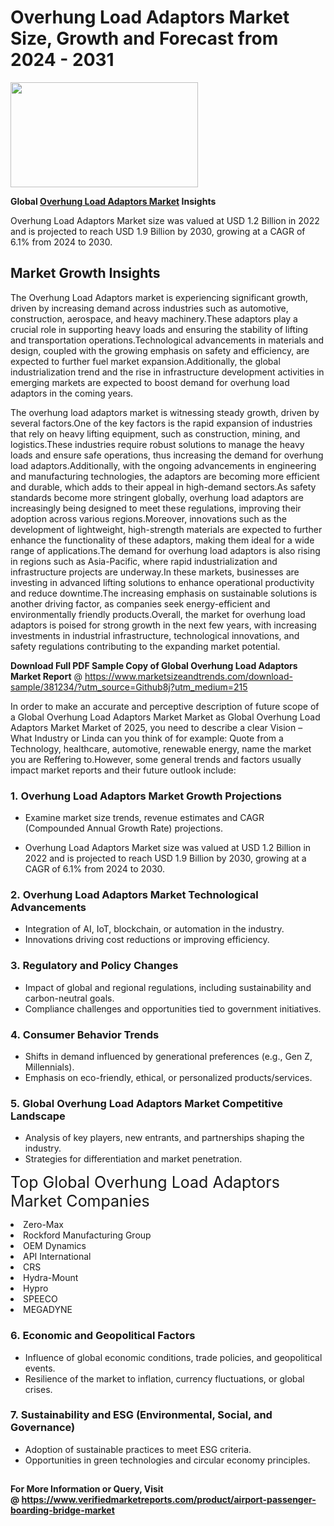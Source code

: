 <H1>Overhung Load Adaptors Market Size, Growth and Forecast from 2024 - 2031</H1><img class="aligncenter size-medium wp-image-584254" src="https://thirdeyenews.in/wp-content/uploads/2024/09/Global-Market-Research-300x168.jpeg" alt="" width="300" height="168" /><p><strong>Global&nbsp;<a href="https://www.marketsizeandtrends.com/download-sample/381234/?utm_source=Github8j?utm_medium=215">Overhung Load Adaptors Market</a> Insights</strong></p><p>Overhung Load Adaptors Market size was valued at USD 1.2 Billion in 2022 and is projected to reach USD 1.9 Billion by 2030, growing at a CAGR of 6.1% from 2024 to 2030.</p><p><h2>Market Growth Insights</h2> <p>The Overhung Load Adaptors market is experiencing significant growth, driven by increasing demand across industries such as automotive, construction, aerospace, and heavy machinery.These adaptors play a crucial role in supporting heavy loads and ensuring the stability of lifting and transportation operations.Technological advancements in materials and design, coupled with the growing emphasis on safety and efficiency, are expected to further fuel market expansion.Additionally, the global industrialization trend and the rise in infrastructure development activities in emerging markets are expected to boost demand for overhung load adaptors in the coming years.</p> <p>The overhung load adaptors market is witnessing steady growth, driven by several factors.One of the key factors is the rapid expansion of industries that rely on heavy lifting equipment, such as construction, mining, and logistics.These industries require robust solutions to manage the heavy loads and ensure safe operations, thus increasing the demand for overhung load adaptors.Additionally, with the ongoing advancements in engineering and manufacturing technologies, the adaptors are becoming more efficient and durable, which adds to their appeal in high-demand sectors.As safety standards become more stringent globally, overhung load adaptors are increasingly being designed to meet these regulations, improving their adoption across various regions.Moreover, innovations such as the development of lightweight, high-strength materials are expected to further enhance the functionality of these adaptors, making them ideal for a wide range of applications.The demand for overhung load adaptors is also rising in regions such as Asia-Pacific, where rapid industrialization and infrastructure projects are underway.In these markets, businesses are investing in advanced lifting solutions to enhance operational productivity and reduce downtime.The increasing emphasis on sustainable solutions is another driving factor, as companies seek energy-efficient and environmentally friendly products.Overall, the market for overhung load adaptors is poised for strong growth in the next few years, with increasing investments in industrial infrastructure, technological innovations, and safety regulations contributing to the expanding market potential.</p> <p><span class=""><strong>Download Full PDF Sample Copy of Global Overhung Load Adaptors Market Report</strong> @ <a href="https://www.marketsizeandtrends.com/download-sample/381234/?utm_source=Github8j?utm_medium=215" target="_blank">https://www.marketsizeandtrends.com/download-sample/381234/?utm_source=Github8j?utm_medium=215</a></span></p><p>In order to make an accurate and perceptive description of future scope of a Global&nbsp;Overhung Load Adaptors Market Market as Global&nbsp;Overhung Load Adaptors Market Market of 2025, you need to describe a clear Vision &ndash; What Industry or Linda can you think of for example: Quote from a Technology, healthcare, automotive, renewable energy, name the market you are Reffering to.However, some general trends and factors usually impact market reports and their future outlook include:</p><h3>1.&nbsp;<strong>Overhung Load Adaptors Market Growth Projections</strong></h3><ul><li>Examine market size trends, revenue estimates and CAGR (Compounded Annual Growth Rate) projections.</li><li><p>Overhung Load Adaptors Market size was valued at USD 1.2 Billion in 2022 and is projected to reach USD 1.9 Billion by 2030, growing at a CAGR of 6.1% from 2024 to 2030.</p></li></ul><h3>2.&nbsp;<strong>Overhung Load Adaptors Market Technological Advancements</strong></h3><ul><li>Integration of AI, IoT, blockchain, or automation in the industry.</li><li>Innovations driving cost reductions or improving efficiency.</li></ul><h3>3.&nbsp;<strong>Regulatory and Policy Changes</strong></h3><ul><li>Impact of global and regional regulations, including sustainability and carbon-neutral goals.</li><li>Compliance challenges and opportunities tied to government initiatives.</li></ul><h3>4.&nbsp;<strong>Consumer Behavior Trends</strong></h3><ul><li>Shifts in demand influenced by generational preferences (e.g., Gen Z, Millennials).</li><li>Emphasis on eco-friendly, ethical, or personalized products/services.</li></ul><h3>5.&nbsp;<strong>Global Overhung Load Adaptors Market Competitive Landscape</strong></h3><ul><li>Analysis of key players, new entrants, and partnerships shaping the industry.</li><li>Strategies for differentiation and market penetration.</li></ul><p data-pm-slice="1 1 []"><span style="color: inherit; font-family: inherit; font-size: 25px;">Top Global Overhung Load Adaptors Market Companies</span></p><div class="" data-test-id=""><p><li>Zero-Max</li><li> Rockford Manufacturing Group</li><li> OEM Dynamics</li><li> API International</li><li> CRS</li><li> Hydra-Mount</li><li> Hypro</li><li> SPEECO</li><li> MEGADYNE</li></p></div><h3>6.&nbsp;<strong>Economic and Geopolitical Factors</strong></h3><ul><li>Influence of global economic conditions, trade policies, and geopolitical events.</li><li>Resilience of the market to inflation, currency fluctuations, or global crises.</li></ul><h3>7.&nbsp;<strong>Sustainability and ESG (Environmental, Social, and Governance)</strong></h3><ul><li>Adoption of sustainable practices to meet ESG criteria.</li><li>Opportunities in green technologies and circular economy principles.</li></ul><h2><strong style="font-size: 14px;">For More Information or Query, Visit @&nbsp;</strong><a style="background-color: #ffffff; font-size: 14px;" href="https://www.marketsizeandtrends.com/report/overhung-load-adaptors-market/" target="_blank">https://www.verifiedmarketreports.com/product/airport-passenger-boarding-bridge-market</a></h2>